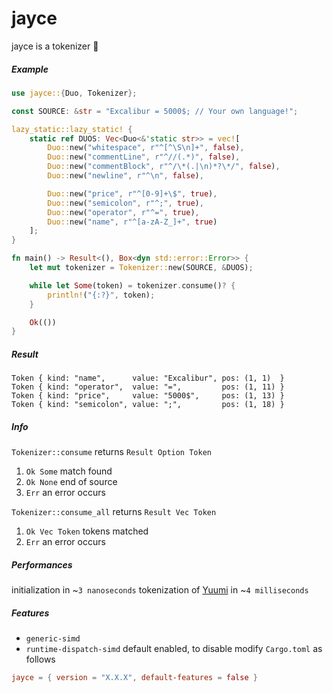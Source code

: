 # jayce

jayce is a tokenizer 🌌

##### Example

```rust
use jayce::{Duo, Tokenizer};

const SOURCE: &str = "Excalibur = 5000$; // Your own language!";

lazy_static::lazy_static! {
    static ref DUOS: Vec<Duo<&'static str>> = vec![
        Duo::new("whitespace", r"^[^\S\n]+", false),
        Duo::new("commentLine", r"^//(.*)", false),
        Duo::new("commentBlock", r"^/\*(.|\n)*?\*/", false),
        Duo::new("newline", r"^\n", false),

        Duo::new("price", r"^[0-9]+\$", true),
        Duo::new("semicolon", r"^;", true),
        Duo::new("operator", r"^=", true),
        Duo::new("name", r"^[a-zA-Z_]+", true)
    ];
}

fn main() -> Result<(), Box<dyn std::error::Error>> {
    let mut tokenizer = Tokenizer::new(SOURCE, &DUOS);

    while let Some(token) = tokenizer.consume()? {
        println!("{:?}", token);
    }

    Ok(())
}
```

##### Result

```rust,ignore
Token { kind: "name",      value: "Excalibur", pos: (1, 1)  }
Token { kind: "operator",  value: "=",         pos: (1, 11) }
Token { kind: "price",     value: "5000$",     pos: (1, 13) }
Token { kind: "semicolon", value: ";",         pos: (1, 18) }
```

##### Info

`Tokenizer::consume` returns `Result Option Token`

1. `Ok Some` match found
2. `Ok None` end of source
3. `Err` an error occurs

`Tokenizer::consume_all` returns `Result Vec Token`

1. `Ok Vec Token` tokens matched
2. `Err` an error occurs

##### Performances

initialization in ~`3 nanoseconds`
tokenization of [Yuumi](https://github.com/AuracleTech/yuumi) in ~`4 milliseconds`

##### Features

- `generic-simd`
- `runtime-dispatch-simd` default enabled, to disable modify `Cargo.toml` as follows

```toml
jayce = { version = "X.X.X", default-features = false }
```
